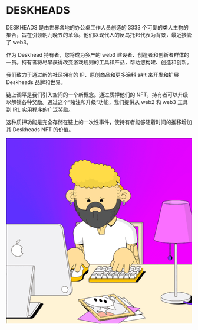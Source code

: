 # DESKHEADS

DESKHEADS 是由世界各地的办公桌工作人员创造的 3333 个可爱的类人生物的集合，旨在引领朝九晚五的革命。他们以现代人的反乌托邦代表为背景，最近接管了 web3。

作为 Deskhead 持有者，您将成为多产的 web3 建设者、创造者和创新者群体的一员。持有者将尽早获得改变游戏规则的工具和产品，帮助您构建、创造和创新。

我们致力于通过新的社区拥有的 IP、原创商品和更多涂料 s#it 来开发和扩展 Deskheads 品牌和世界。

链上调平是我们引入空间的一个新概念。通过质押他们的 NFT，持有者可以升级以解锁各种奖励。通过这个“赌注和升级”功能，我们提供从 web2 和 web3 工具到 IRL 实用程序的广泛奖励。

这种质押功能是完全存储在链上的一次性事件，使持有者能够随着时间的推移增加其 Deskheads NFT 的价值。

![nft](微信截图_20220905114327.png)
